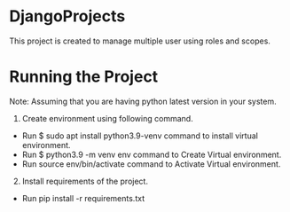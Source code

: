 # DjangoProjects

This project is created to manage multiple user using roles and scopes.

# Running the Project

Note: Assuming that you are having python latest version in your system.

1. Create environment using following command.

* Run $ sudo apt install python3.9-venv command to install virtual environment.
* Run $ python3.9 -m venv env command to Create Virtual environment.
* Run source env/bin/activate command to Activate Virtual environment.

2. Install requirements of the project.

* Run pip install -r requirements.txt